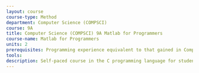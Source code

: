 ```yaml
---
layout: course 
course-type: Method
department: Computer Science (COMPSCI)
course: 9A
title: Computer Science (COMPSCI) 9A Matlab for Programmers
course-name: Matlab for Programmers
units: 2
prerequisites: Programming experience equivalent to that gained in Computer Science 10; familiarity with applications of matrix processing
tools: 
description: Self-paced course in the C programming language for students who already know how to program. Computation, input and output, flow of control, functions, arrays, and pointers, linked structures, use of dynamic storage, and implementation of abstract data types.
---
```

